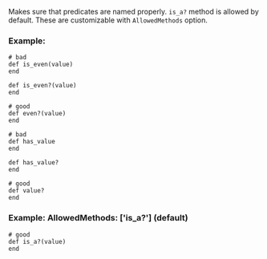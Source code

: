 Makes sure that predicates are named properly.
`is_a?` method is allowed by default.
These are customizable with `AllowedMethods` option.

### Example:
    # bad
    def is_even(value)
    end

    def is_even?(value)
    end

    # good
    def even?(value)
    end

    # bad
    def has_value
    end

    def has_value?
    end

    # good
    def value?
    end

### Example: AllowedMethods: ['is_a?'] (default)
    # good
    def is_a?(value)
    end
